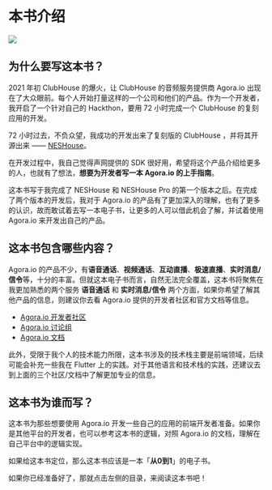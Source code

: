 # 本书介绍

![](https://postimg.aliavv.com/mbp2021/5s0c3.png)

## 为什么要写这本书？

2021 年初 ClubHouse 的爆火，让 ClubHouse 的音频服务提供商 Agora.io 出现在了大众眼前。每个人开始打量这样的一个公司和他们的产品。作为一个开发者，我开启了一个针对自己的 Hackthon，要用 72 小时完成一个 ClubHouse 的复刻应用的开发。

72 小时过去，不负众望，我成功的开发出来了复刻版的 ClubHouse ，并将其开源出来 ——  [NESHouse](https://github.com/bestony/neshouse)。

在开发过程中，我自己觉得声网提供的 SDK 很好用，希望将这个产品介绍给更多的人，也就有了想法，**想要为开发者写一本 Agora.io 的上手指南**。

这本书写于我完成了 NESHouse 和 NESHouse Pro 的第一个版本之后。在完成了两个版本的开发后，我对于 Agora.io 的产品有了更加深入的理解，也有了更多的认识，故而敢试着去写一本电子书，让更多的人可以借此机会了解，并试着使用 Agora.io 来开发出自己的产品。

## 这本书包含哪些内容？

Agora.io 的产品不少，有**语音通话**、**视频通话**、**互动直播**、**极速直播**、**实时消息/信令**等，十分的丰富。但就这本电子书而言，自然无法完全覆盖，这本书将聚焦在我更加熟悉的两个服务 **语音通话** 和 **实时消息/信令** 两个方面，如果你希望了解其他产品的信息，则建议你去看 Agora.io 提供的开发者社区和官方文档等信息。

- [Agora.io 开发者社区](https://dev.agora.io/)
- [Agora.io 讨论组](https://rtcdeveloper.com/)
- [Agora.io 文档](https://docs.agora.io/cn)

此外，受限于我个人的技术能力所限，这本书涉及的技术栈主要是前端领域，后续可能会补充一些我在 Flutter 上的实践。对于其他语言和技术栈的实践，还建议去到上面的三个社区/文档中了解更加专业的信息。

## 这本书为谁而写？

这本书为那些想要使用 Agora.io 开发一些自己的应用的前端开发者准备。如果你是其他平台的开发者，也可以参考这本书的逻辑，对照 Agora.io 的文档，理解在自己平台中的逻辑实现。

如果给这本书定位，那么这本书应该是一本「**从0到1**」的电子书。

如果你已经准备好了，那就点击左侧的目录，来阅读这本书吧！
